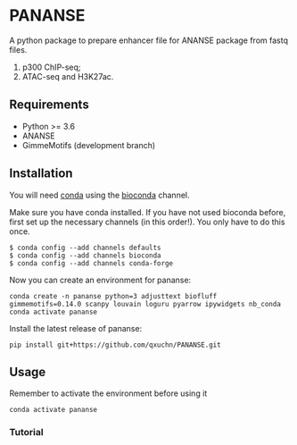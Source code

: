 
# PANANSE

A python package to prepare enhancer file for ANANSE package from fastq files. 
1) p300 ChIP-seq; 
2) ATAC-seq and H3K27ac.

## Requirements

* Python >= 3.6
* ANANSE
* GimmeMotifs (development branch)

## Installation

You will need [conda](https://docs.continuum.io/anaconda/) using the [bioconda](https://bioconda.github.io/) channel.

Make sure you have conda installed. If you have not used bioconda before, first set up the necessary channels (in this order!). You only have to do this once.

```
$ conda config --add channels defaults
$ conda config --add channels bioconda
$ conda config --add channels conda-forge
```

Now you can create an environment for pananse:

``` 
conda create -n pananse python=3 adjusttext biofluff gimmemotifs=0.14.0 scanpy louvain loguru pyarrow ipywidgets nb_conda
conda activate pananse
```

Install the latest release of pananse:

```
pip install git+https://github.com/qxuchn/PANANSE.git
```

## Usage

Remember to activate the environment before using it
```
conda activate pananse
```

### Tutorial

